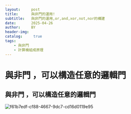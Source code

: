 ```yaml
---
layout:     post
title:      與非門的運用!
subtitle:   與非門的運用,or,and,xor,not,nor的構建
date:       2025-04-26
author:     BY
header-img: 
catalog: 	 true
tags:
    - 與非門
    - 計算機組成原理
---
```



# 與非門 ，可以構造任意的邏輯門
## 與非門 ，可以構造任意的邏輯門
![f61b7edf-cf88-4667-9dc7-cd16d0119e95](https://github.com/user-attachments/assets/c1b8719c-c3ee-4f29-8eea-26b161abd085)

